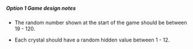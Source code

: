 ##### Option 1 Game design notes

* The random number shown at the start of the game should be between 19 - 120.

* Each crystal should have a random hidden value between 1 - 12.